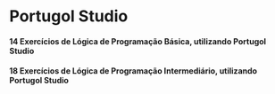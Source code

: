 # Portugol Studio
#### 14 Exercícios de Lógica de Programação Básica, utilizando Portugol Studio
#### 18 Exercícios de Lógica de Programação Intermediário, utilizando Portugol Studio